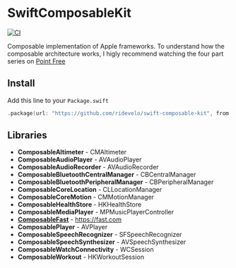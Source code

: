 # SwiftComposableKit

[![CI](https://github.com/joeblau/swift-composable-kit/workflows/CI/badge.svg)](https://github.com/joeblau/swift-composable-kit/actions?query=workflow%3ACI)

Composable implementation of Apple frameworks. To understand how the composable architecture works, I higly recommend watching the four part series on [Point Free](https://www.pointfree.co/collections/composable-architecture/a-tour-of-the-composable-architecture/ep100-a-tour-of-the-composable-architecture-part-1)


## Install

Add this line to your `Package.swift`

```swift
.package(url: "https://github.com/ridevelo/swift-composable-kit", from: "0.3.0"),
```

## Libraries

- **ComposableAltimeter** - CMAltimeter
- **ComposableAudioPlayer** - AVAudioPlayer
- **ComposableAudioRecorder** - AVAudioRecorder
- **ComposableBluetoothCentralManager** - CBCentralManager
- **ComposableBluetoothPeripheralManager** - CBPeripheralManager
- **ComposableCoreLocation** - CLLocationManager
- **ComposableCoreMotion** - CMMotionManager
- **ComposableHealthStore** - HKHealthStore
- **ComposableMediaPlayer** - MPMusicPlayerController
- **[ComposableFast](./Sources/ComposableFast)** - https://fast.com
- **ComposablePlayer** - AVPlayer
- **ComposableSpeechRecognizer** - SFSpeechRecognizer
- **ComposableSpeechSynthesizer** - AVSpeechSynthesizer
- **ComposableWatchConnectivity** - WCSession
- **ComposableWorkout** - HKWorkoutSession
